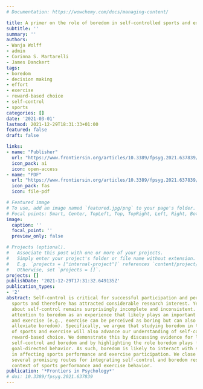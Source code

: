 ```yaml
---
# Documentation: https://wowchemy.com/docs/managing-content/

title: A primer on the role of boredom in self-controlled sports and exercise behavior
subtitle: ''
summary: ''
authors:
- Wanja Wolff
- admin
- Corinna S. Martarelli
- James Danckert
tags:
- boredom
- decision making
- effort
- exercise
- reward-based choice
- self-control
- sports
categories: []
date: '2021-03-01'
lastmod: 2021-12-29T18:31:33+01:00
featured: false
draft: false

links:
- name: "Publisher"
  url: "https://www.frontiersin.org/articles/10.3389/fpsyg.2021.637839/full"
  icon_pack: ai
  icon: open-access
- name: "PDF"
  url: "https://www.frontiersin.org/articles/10.3389/fpsyg.2021.637839/pdf"
  icon_pack: fas
  icon: file-pdf

# Featured image
# To use, add an image named `featured.jpg/png` to your page's folder.
# Focal points: Smart, Center, TopLeft, Top, TopRight, Left, Right, BottomLeft, Bottom, BottomRight.
image:
  caption: ''
  focal_point: ''
  preview_only: false

# Projects (optional).
#   Associate this post with one or more of your projects.
#   Simply enter your project's folder or file name without extension.
#   E.g. `projects = ["internal-project"]` references `content/project/deep-learning/index.md`.
#   Otherwise, set `projects = []`.
projects: []
publishDate: '2021-12-29T17:31:32.649135Z'
publication_types:
- '2'
abstract: Self-control is critical for successful participation and performance in
  sports and therefore has attracted considerable research interest. Yet, knowledge
  about self-control remains surprisingly incomplete and inconsistent. Here, we draw
  attention to boredom as an experience that likely plays an important role in sports
  and exercise (e.g., exercise can be perceived as boring but can also be used to
  alleviate boredom). Specifically, we argue that studying boredom in the context
  of sports and exercise will also advance our understanding of self-control as a
  reward-based choice. We demonstrate this by discussing evidence for links between
  self-control and boredom and by highlighting the role boredom plays for guiding
  goal-directed behavior. As such, boredom is likely to interact with self-control
  in affecting sports performance and exercise participation. We close by highlighting
  several promising routes for integrating self-control and boredom research in the
  context of sports performance and exercise behavior.
publication: '*Frontiers in Psychology*'
# doi: 10.3389/fpsyg.2021.637839
---
```

